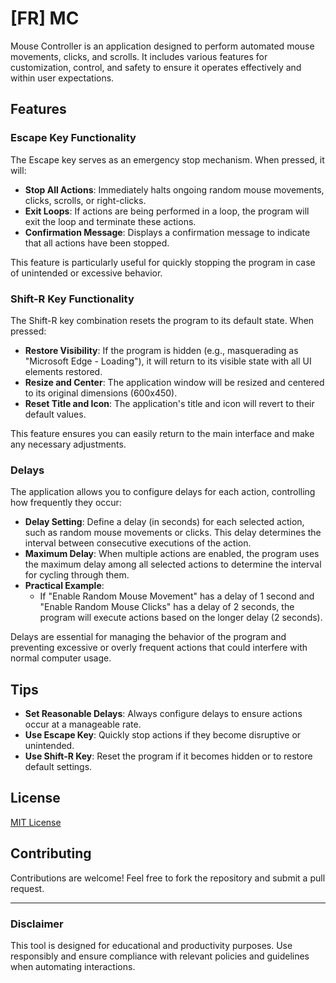 # [FR] MC

Mouse Controller is an application designed to perform automated mouse movements, clicks, and scrolls. It includes various features for customization, control, and safety to ensure it operates effectively and within user expectations.

## Features

### Escape Key Functionality
The Escape key serves as an emergency stop mechanism. When pressed, it will:
- **Stop All Actions**: Immediately halts ongoing random mouse movements, clicks, scrolls, or right-clicks.
- **Exit Loops**: If actions are being performed in a loop, the program will exit the loop and terminate these actions.
- **Confirmation Message**: Displays a confirmation message to indicate that all actions have been stopped.

This feature is particularly useful for quickly stopping the program in case of unintended or excessive behavior.

### Shift-R Key Functionality
The Shift-R key combination resets the program to its default state. When pressed:
- **Restore Visibility**: If the program is hidden (e.g., masquerading as "Microsoft Edge - Loading"), it will return to its visible state with all UI elements restored.
- **Resize and Center**: The application window will be resized and centered to its original dimensions (600x450).
- **Reset Title and Icon**: The application's title and icon will revert to their default values.

This feature ensures you can easily return to the main interface and make any necessary adjustments.

### Delays
The application allows you to configure delays for each action, controlling how frequently they occur:
- **Delay Setting**: Define a delay (in seconds) for each selected action, such as random mouse movements or clicks. This delay determines the interval between consecutive executions of the action.
- **Maximum Delay**: When multiple actions are enabled, the program uses the maximum delay among all selected actions to determine the interval for cycling through them.
- **Practical Example**: 
  - If "Enable Random Mouse Movement" has a delay of 1 second and "Enable Random Mouse Clicks" has a delay of 2 seconds, the program will execute actions based on the longer delay (2 seconds).

Delays are essential for managing the behavior of the program and preventing excessive or overly frequent actions that could interfere with normal computer usage.

## Tips
- **Set Reasonable Delays**: Always configure delays to ensure actions occur at a manageable rate.
- **Use Escape Key**: Quickly stop actions if they become disruptive or unintended.
- **Use Shift-R Key**: Reset the program if it becomes hidden or to restore default settings.

## License
[MIT License](LICENSE)

## Contributing
Contributions are welcome! Feel free to fork the repository and submit a pull request.

---

### Disclaimer
This tool is designed for educational and productivity purposes. Use responsibly and ensure compliance with relevant policies and guidelines when automating interactions.
